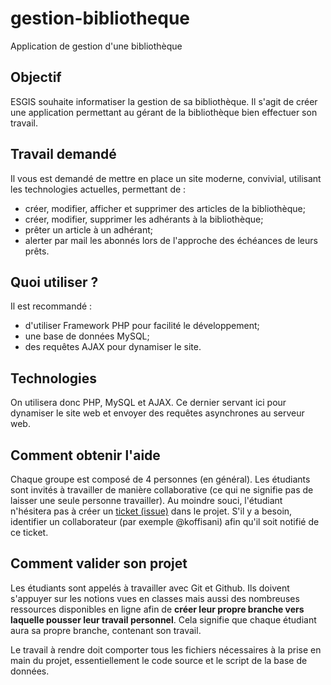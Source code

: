# gestion-bibliotheque
Application de gestion d'une bibliothèque

## Objectif
ESGIS souhaite informatiser la gestion de sa bibliothèque. Il s'agit de créer une application permettant au gérant de la bibliothèque bien effectuer son travail.

## Travail demandé
Il vous est demandé de mettre en place un site moderne, convivial, utilisant les technologies actuelles, permettant de : 
- créer, modifier, afficher et supprimer des articles de la bibliothèque;
- créer, modifier, supprimer les adhérants à la bibliothèque;
- prêter un article à un adhérant;
- alerter par mail les abonnés lors de l'approche des échéances de leurs prêts.

## Quoi utiliser ?
Il est recommandé :
- d'utiliser Framework PHP pour facilité le développement;
- une base de données MySQL;
- des requêtes AJAX pour dynamiser le site.

## Technologies
On utilisera donc PHP, MySQL et AJAX. Ce dernier servant ici pour dynamiser le site web et envoyer des requêtes asynchrones au serveur web.

## Comment obtenir l'aide
Chaque groupe est composé de 4 personnes (en général). Les étudiants sont invités à travailler de manière collaborative (ce qui ne signifie pas de laisser une seule personne travailler). Au moindre souci, l'étudiant n'hésitera pas à créer un [ticket (issue)](/issues) dans le projet. S'il y  a besoin, identifier un collaborateur (par exemple @koffisani) afin qu'il soit notifié de ce ticket.

## Comment valider son projet
Les étudiants sont appelés à travailler avec Git et Github. Ils doivent s'appuyer sur les notions vues en classes mais aussi des nombreuses ressources disponibles en ligne afin de **créer leur propre branche vers laquelle pousser leur travail personnel**. Cela signifie que chaque étudiant aura sa propre branche, contenant son travail. 

Le travail à rendre doit comporter tous les fichiers nécessaires à la prise en main du projet, essentiellement le code source et le script de la base de données.
